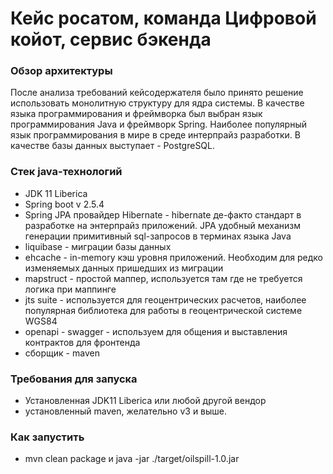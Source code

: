 # Кейс росатом, команда Цифровой койот, сервис бэкенда 

### Обзор архитектуры

После анализа требований кейсодержателя было принято решение использовать монолитную структуру для ядра системы. 
В качестве языка программирования и фреймворка был выбран язык программирования Java и фреймворк Spring. 
Наиболее популярный язык программирования в мире в среде интерпрайз разработки. В качестве базы данных выступает - PostgreSQL.


### Стек java-технологий
* JDK 11 Liberica
* Spring boot v 2.5.4 
* Spring JPA провайдер Hibernate - hibernate де-факто стандарт в разработке на энтерпрайз приложений. 
JPA удобный механизм генерации примитивный sql-запросов в терминах языка Java
* liquibase - миграции базы данных 
* ehcache - in-memory кэш уровня приложений. Необходим для редко изменяемых данных пришедших из миграции
* mapstruct - простой маппер, используется там где не требуется логика при маппинге 
* jts suite - используется для геоцентрических расчетов, наиболее популярная библиотека для работы в геоцентрической системе WGS84
* openapi - swagger - используем для общения и выставления контрактов для фронтенда
* сборщик - maven


### Требования для запуска 
* Установленная JDK11 Liberica или любой другой вендор 
* установленный maven, желательно v3 и выше. 

### Как запустить 
* mvn clean package и java -jar ./target/oilspill-1.0.jar